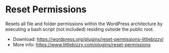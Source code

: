 # Reset Permissions

Resets all file and folder permissions within the WordPress architecture by executing a bash script (not included) residing outside the public root.

* Download: https://wordpress.org/plugins/reset-permissions-littlebizzy/
* More info: https://www.littlebizzy.com/plugins/reset-permissions
